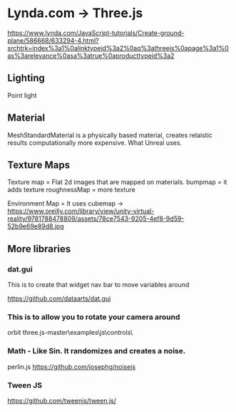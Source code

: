 # Lynda.com -> Three.js

https://www.lynda.com/JavaScript-tutorials/Create-ground-plane/586668/633294-4.html?srchtrk=index%3a1%0alinktypeid%3a2%0aq%3athreejs%0apage%3a1%0as%3arelevance%0asa%3atrue%0aproducttypeid%3a2

## Lighting

Point light

## Material

MeshStandardMaterial
is a physically based material, creates relaistic results
computationally more expensive.
What Unreal uses.

## Texture Maps

Texture map = Flat 2d images that are mapped on materials.
bumpmap = it adds texture
roughnessMap = more texture

Environment Map = It uses cubemap -> https://www.oreilly.com/library/view/unity-virtual-reality/9781788478809/assets/78ce7543-9205-4ef8-9d59-52b9e69e89d8.jpg

## More libraries

### dat.gui

This is to create that widget nav bar to move variables around

https://github.com/dataarts/dat.gui

### This is to allow you to rotate your camera around

orbit
three.js-master\examples\js\controls\

### Math - Like Sin. It randomizes and creates a noise.

perlin.js
https://github.com/josephg/noisejs

### Tween JS

https://github.com/tweenjs/tween.js/
